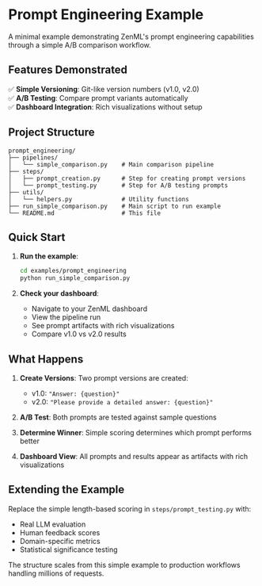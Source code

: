 # Prompt Engineering Example

A minimal example demonstrating ZenML's prompt engineering capabilities through a simple A/B comparison workflow.

## Features Demonstrated

✅ **Simple Versioning**: Git-like version numbers (v1.0, v2.0)  
✅ **A/B Testing**: Compare prompt variants automatically  
✅ **Dashboard Integration**: Rich visualizations without setup  

## Project Structure

```
prompt_engineering/
├── pipelines/
│   └── simple_comparison.py    # Main comparison pipeline
├── steps/
│   ├── prompt_creation.py      # Step for creating prompt versions
│   └── prompt_testing.py       # Step for A/B testing prompts
├── utils/
│   └── helpers.py              # Utility functions
├── run_simple_comparison.py    # Main script to run example
└── README.md                   # This file
```

## Quick Start

1. **Run the example**:
   ```bash
   cd examples/prompt_engineering
   python run_simple_comparison.py
   ```

2. **Check your dashboard**:
   - Navigate to your ZenML dashboard
   - View the pipeline run
   - See prompt artifacts with rich visualizations
   - Compare v1.0 vs v2.0 results

## What Happens

1. **Create Versions**: Two prompt versions are created:
   - v1.0: `"Answer: {question}"`
   - v2.0: `"Please provide a detailed answer: {question}"`

2. **A/B Test**: Both prompts are tested against sample questions

3. **Determine Winner**: Simple scoring determines which prompt performs better

4. **Dashboard View**: All prompts and results appear as artifacts with rich visualizations

## Extending the Example

Replace the simple length-based scoring in `steps/prompt_testing.py` with:
- Real LLM evaluation
- Human feedback scores
- Domain-specific metrics
- Statistical significance testing

The structure scales from this simple example to production workflows handling millions of requests.